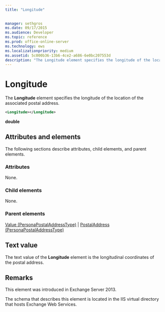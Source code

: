 ```yaml
---
title: "Longitude"
 
 
manager: sethgros
ms.date: 09/17/2015
ms.audience: Developer
ms.topic: reference
ms.prod: office-online-server
ms.technology: ews
ms.localizationpriority: medium
ms.assetid: 5c000b36-13b6-4ce2-a686-6e0bc207553d
description: "The Longitude element specifies the longitude of the location of the associated postal address."
---
```


# Longitude

The **Longitude** element specifies the longitude of the location of the associated postal address. 
  
```XML
<Longitude></Longitude>
```

 **double**
## Attributes and elements

The following sections describe attributes, child elements, and parent elements.
  
### Attributes

None.
  
### Child elements

None.
  
### Parent elements

[Value (PersonaPostalAddressType)](value-personapostaladdresstype.md) | [PostalAddress (PersonaPostalAddressType)](postaladdress-personapostaladdresstype.md)
  
## Text value

The text value of the **Longitude** element is the longitudinal coordinates of the postal address. 
  
## Remarks

This element was introduced in Exchange Server 2013.
  
The schema that describes this element is located in the IIS virtual directory that hosts Exchange Web Services.
  

